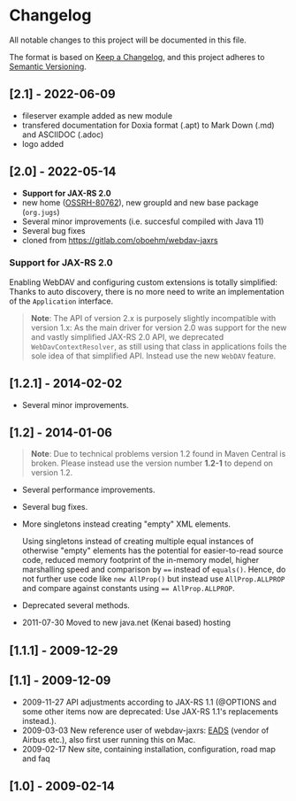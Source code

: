 # Changelog

All notable changes to this project will be documented in this file.

The format is based on [Keep a Changelog](https://keepachangelog.com/en/1.0.0/),
and this project adheres to [Semantic Versioning](https://semver.org/spec/v2.0.0.html).


## [2.1] - 2022-06-09

* fileserver example added as new module
* transfered documentation for Doxia format (.apt) to Mark Down (.md) and ASCIIDOC (.adoc)
* logo added


## [2.0] - 2022-05-14

* **Support for JAX-RS 2.0**
* new home ([OSSRH-80762](https://issues.sonatype.org/browse/OSSRH-80762)), 
  new groupId and new base package (`org.jugs`)
* Several minor improvements (i.e. succesful compiled with Java 11)
* Several bug fixes
* cloned from https://gitlab.com/oboehm/webdav-jaxrs

### Support for JAX-RS 2.0

Enabling WebDAV and configuring custom extensions is totally simplified: Thanks to auto discovery, there is no more need to write an implementation of the `Application` interface.

>**Note**:
The API of version 2.x is purposely slightly incompatible with version 1.x: As the main driver for version 2.0 was support for the new and vastly simplified JAX-RS 2.0 API, we deprecated `WebDavContextResolver`, as still using that class in applications foils the sole idea of that simplified API. Instead use the new `WebDAV` feature.


## [1.2.1] - 2014-02-02

* Several minor improvements.

## [1.2] - 2014-01-06

>**Note**:
Due to technical problems version 1.2 found in Maven Central is broken. Please instead use the version number **1.2-1** to depend on version 1.2.

* Several performance improvements.
* Several bug fixes.
* More singletons instead creating "empty" XML elements.

  Using singletons instead of creating multiple equal instances of otherwise "empty" elements has the potential for easier-to-read source code, reduced memory footprint of the in-memory model, higher marshalling speed and comparison by `==` instead of `equals()`. Hence, do not further use code like `new AllProp()` but instead use `AllProp.ALLPROP` and compare against constants using `== AllProp.ALLPROP`.

* Deprecated several methods.
* 2011-07-30 Moved to new java.net (Kenai based) hosting

## [1.1.1] - 2009-12-29

## [1.1] - 2009-12-09

* 2009-11-27 API adjustments according to JAX-RS 1.1 (@OPTIONS and some other items now are deprecated: Use JAX-RS 1.1's replacements instead.).
* 2009-03-03 New reference user of webdav-jaxrs: [EADS](webdav-jaxrs/src/site/resources/images/EADS_A_4c_small.JPG) (vendor of Airbus etc.), also first user running this on Mac.
* 2009-02-17 New site, containing installation, configuration, road map and faq

## [1.0] - 2009-02-14

